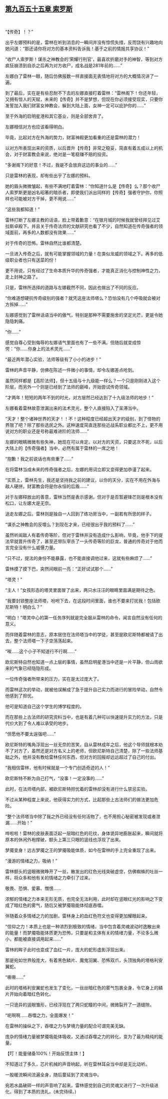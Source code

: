 ## [第九百五十五章 索罗斯](https://www.xxbiquge.com/11_11222/9035554.html)
﻿

  “【传奇】！？”

  出乎左娜预料的是，雷林在听到消息的一瞬间并没有惊慌失措，反而饶有兴趣地向她问道：“那还请你将对方的基本资料告诉我！基于之前的情报共享协议！”

  “收尸人索罗斯！谋杀之神教会的‘荣耀行刑官’，最喜欢折磨对手的神智，等到对方疯狂崩溃到自杀之后再为对方收尸，成名战是281年前的……”

  左娜白了雷林一眼，随后仿佛报数一样直接面无表情地将对方的大概情况讲了一遍。

  到了最后，实在是有些忍耐不下去的左娜直接盯着雷林：“雷林阁下！你还年轻，又拥有惊人的天赋，未来的【传奇】并不是梦想，但现在你必须接受现实，只要你发誓加入我们财富女神教会，躲到大陆上面，女神一定可以庇护你的……”

  至于外海的启明星港和其它基业，则是全部舍弃了。

  左娜相信对方也应该看得明白。

  毕竟，比起对方在外海的势力，财富神殿更加看重的还是雷林的潜力！

  以对方所表现出来的资质，以后晋升【传奇】非常之稳妥，简直有着五成以上的机会，对于财富教会来说，绝对是一笔稳赚不赔的投资。

  “多谢阁下的好意！不过，我是不会放弃这边的事业的……”

  只是雷林的表现，却有些出乎了左娜的预料。

  她的眉头微微皱起，有些不满地盯着雷林：“你知道什么是【传奇】么？那个收尸人索罗斯更是凶名昭著的暗杀者，即使我们派出同样的【传奇】强者守护你，你照样也可能被对方干掉，更不用说……”

  “这些我都知道！”

  雷林打断了左娜主教的话语，脸上带着歉意：“在银月城的时候我就曾经拜见过艾拉斯卓殿下。并且关于传奇法师的文献研究也看了不少，自然知道在传奇强者的领域面前，再多的人数都没有效果……”

  对于传奇的恐怖。雷林自然比谁都清楚。

  一旦进入传奇之后，就有可能掌握领域的力量！在类似龙威的领域之下。再多的低级职业者也只有送菜的份！

  更不用说，只有经过了生命本质升华的传奇强者，才能真正消化与控制神性之力，走上封神之路了。

  只是，雷林所选择的道路与左娜截然不同，因此也做出了不同的反应。

  “你难道想硬抗传奇级别的强者？就凭这座法师塔么？恐怕没有几个呼吸就会被对方拆掉……”

  左娜感觉到了雷林话语当中的傲气，特别是那种不需要施舍的坚定光芒，更是令她隐隐刺痛。

  “你……”

  感觉自尊心受到侮辱的左娜语气里面也有了一些不满。但随后就变成惊愕：“你……你身上的法术灵光……”

  “最近两年潜心实验，法师等级有了小小的进步！”

  雷林的声音平静，仿佛在陈述一件微小的事情，却令左娜差点呛到。

  虽然同样都是【高阶法师】，但十五级与十九级能一样么？一个只是刚刚进入这个阶层，而另外一个则是已经到了法师的巅峰，开始尝试传奇领域。

  “才两年！短短的两年不到的时光，对方居然已经达到了十九级法师的地步！”

  左娜看着雷林故意泄漏出来的法术灵光，整个人直接陷入了呆滞当中。

  “天才！整个诸神世界的天才！！不！这种程度已经超出天才的级别，到了怪物的界限了吧？除了那些选民之外。这种速度简直连那些近战系职业都比不上，更不用说对方的职业还是号称最难进阶的法师……”

  左娜的眼睛微微有些失神，她现在可以肯定。以对方的天资，只要这次不死，以后大陆上的【传奇强者】当中，必然有属于雷林的一席之地！

  “抱歉！我之前说话也有些重了……”

  在将雷林当成未来的传奇强者之后，左娜的用词立即又变得更加恭谨了起来。

  “实质上，雷林先生，我还是坚持我之前的建议，以你的天分，实在不用在外海与敌人硬拼。财富教会将是你永恒的后盾……”

  对于左娜释放出的善意，雷林当然是表示感谢。但对于是否暂避锋芒则是根本没有松口，让左娜大是无奈。

  送走左娜之后。雷林则是独自一人回到了练功房当中，一副若有所思的样子。

  “谋杀之神教会的反噬么？到现在才来，已经很出乎我的预料了……”

  虽然听闻敌人有着传奇等阶，但对于雷林并没有造成什么影响，毕竟，他手下的提法早就晋升传奇了，甚至还带队宰杀了一头传奇等阶的巨龙，普通的传奇对于他而言完全没有什么威慑力量。

  “只不过，提法的身份不能暴露，也不能直接调他过来，这就有些麻烦了……”

  雷林摸了摸下巴，突然间眼前一亮：“正好试试那个……”

  “塔灵！”

  “主人！”女孩形态的塔灵里面冒了出来，两只水汪汪的眼睛里面满是期待之色。

  “我要封锁整座法师塔，吩咐下去，在这段时间里面，谁也不要来打扰我！包括欧尼斯特！明白么？”

  “明白！”塔灵中心的第一任务序列就是完全服从雷林的命令，闻言自然没有任何的意义。

  而伴随着雷林的意志，原本居住在法师塔当中的学徒，甚至是欧尼斯特都被请了出去，整个法师塔一下子空荡荡起来。

  “唉……这个小子不知道行不行啊……”

  欧尼斯特自然也知道一点上层的事情，虽然启明星港当中还是一片平静，但山雨欲来的气象已经隐隐形成。

  一位传奇强者所带来的压力，实在是太过庞大了。

  而雷林这次的举动，就被他误解成了急于提升自己实力而进行的冒险举动，自然令他感到了担忧。

  他可是知道自己这个学生的博学程度的。

  而在那些上古法师的研究资料当中，也是有着几种可以快速提升实力的方法，只是代价大到了令人难以承受的地步。

  “但愿他不要太逞强吧……”

  欧尼斯特的嘴角浮现出一丝无奈的苦笑，自从雷林成年之后，他这个导师就根本劝不了对方了，虽然还是对方名义上的老师，但欧尼斯特自己清楚，除了一些法师基础之外，他并没有教给雷林任何东西，但对方的回报却远远超过了自己的付出。

  “我相信雷林，他有时候就是一个专门创造奇迹的人！”

  欧尼斯特不断为自己打气，“没事！一定没事的……”

  此时，在法师塔内部，被欧尼斯特担忧着的雷林却没有进行什么禁忌实验。

  不过从某种程度上来说，他获得实力的方式，比起那些上古法师们的做法更加危险。

  “整个法师塔当中除了我之外已经没有任何活物了，也不用担心秘密被发现或者泄漏……开始！”

  哗啦啦！雷林的皮肤表面泛起一层暗红色的花纹，身体诡异地膨胀起来，瞬间就将原本的休闲外袍撑破，额头上第三只眼的竖线也浮现了出来。

  梦魇变身！远古梦魇之王的梦魇吸能体质，如今在雷林的手上完全重现了出来。

  “漫游的情绪之力，吸纳！”

  雷林额头的竖眼微微睁开了一丝，散发出的红色光线突破虚空，仿佛蜘蛛的吐丝一样，将众多和他有关的情绪之力牵引了过来。

  敬畏、恐惧、爱慕、憎恨……

  浓郁的情绪之力本来无形无质，也完全无法利用，此时却在竖眼红光的影响之下变成了暗红色的雾气，随后又被梦魇吸能体彻底吞噬。

  伴随着众多情绪之力的加剧，雷林身上的血红色符文也变得更加耀眼起来。

  “信仰之力！本质上也是一种浓烈到极致的情绪，当中包含着灵魂波动时逸散出来的能量！而梦魇吸能体质更为恐怖，只要是和主体有关的情绪力量，不论多么微小，都能被直接调用起来……”

  雷林的眸子此时也变成了血红一片，庞大的蛇形虚影浮现出来。

  那是宛如世界般庞大，有着黑色鳞片、魔鬼羽翼、恐怖双爪，头顶独角的塔格利安翼蛇。

  “嘶嘶……”

  此时的塔格利安翼蛇也发生了变化，一丝丝暗红色的雾气包裹全身，令它身上的鳞片开始向着暗红色转化。

  一只诡异的竖眼雏形，已经浮现在了两只蛇瞳的中间，微微裂开了一道缝隙。

  “呃啊啊……吞噬之力，全面爆发！”

  在雷林的操纵之下，吞噬之力与梦境力量的配合可谓完美无缺。

  庞杂的情绪力量被梦魇吸能体吸收，又通过吞噬之力的转化，变为了最为精纯的能量。

  【叮！能量储备100%！开始反馈主体！】

  不知道过了多久，芯片机械的声音响起，听在雷林耳朵当中却是无比动听。

  一股暖流瞬间流遍全身，随后蔓延到了灵魂当中。

  宛若水晶破碎一样的声音响了起来，雷林感觉到自己的灵魂又进行了一次升级进化，得到了本质的洗礼。(未完待续。)
